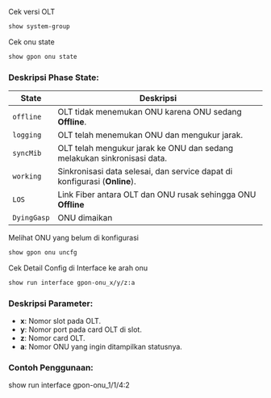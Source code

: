 Cek versi OLT
```bash
show system-group
```

Cek onu state
```bash
show gpon onu state
```
### Deskripsi Phase State:
| State | Deskripsi |
| --- | --- |
| `offline`   | OLT tidak menemukan ONU karena ONU sedang **Offline**. |
| `logging`   | OLT telah menemukan ONU dan mengukur jarak. |
| `syncMib`   | OLT telah mengukur jarak ke ONU dan sedang melakukan sinkronisasi data. |
| `working`   | Sinkronisasi data selesai, dan service dapat di konfigurasi (**Online**). |
| `LOS`       | Link Fiber antara OLT dan ONU rusak sehingga ONU **Offline** |
| `DyingGasp` | ONU dimaikan |

Melihat ONU yang belum di konfigurasi
```bash
show gpon onu uncfg
```

Cek Detail Config di Interface ke arah onu
```bash
show run interface gpon-onu_x/y/z:a
```
### Deskripsi Parameter:
- **x**: Nomor slot pada OLT.
- **y**: Nomor port pada card OLT di slot.
- **z**: Nomor card OLT.
- **a**: Nomor ONU yang ingin ditampilkan statusnya.
### Contoh Penggunaan:
show run interface gpon-onu_1/1/4:2
